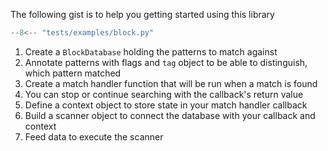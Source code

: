 The following gist is to help you getting started using this library

```python
--8<-- "tests/examples/block.py"
```

1.  Create a `BlockDatabase` holding the patterns to match against
2.  Annotate patterns with flags and `tag` object to be able to distinguish, which pattern matched
3.  Create a match handler function that will be run when a match is found
4.  You can stop or continue searching with the callback's return value
5.  Define a context object to store state in your match handler callback
6.  Build a scanner object to connect the database with your callback and context
7.  Feed data to execute the scanner

